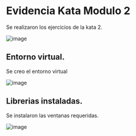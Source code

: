 # Evidencia Kata Modulo 2

Se realizaron los ejercicios de la kata 2.

![image](https://user-images.githubusercontent.com/45133810/153824589-77dd4b2e-2142-4ae7-a5d1-31d4b77ffbc5.png)

## Entorno virtual.
Se creo el entorno virtual

![image](https://user-images.githubusercontent.com/45133810/153824638-27d43141-141a-47cf-9ff8-2f98de68a44b.png)

## Librerias instaladas.
Se instalaron las ventanas requeridas.

![image](https://user-images.githubusercontent.com/45133810/153824691-2a290da9-08de-46aa-a78e-77463be7adcf.png)
